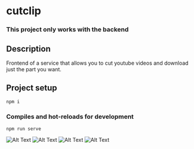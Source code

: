 # cutclip

### This project only works with the backend

## Description
Frontend of a service that allows you to cut youtube videos and download just the part you want.

## Project setup
```
npm i
```

### Compiles and hot-reloads for development
```
npm run serve
```

![Alt Text](https://giphy.com/gifs/1Ex4jgzmK7hTadnhJC/html5)
![Alt Text](https://giphy.com/gifs/sT7P14DSHCQc8ATACi/html5)
![Alt Text](https://giphy.com/gifs/me1dmlZWc1W3WBbC5p/html5)
![Alt Text](https://giphy.com/gifs/ozHXOGBF50QS31kqUP/html5)

